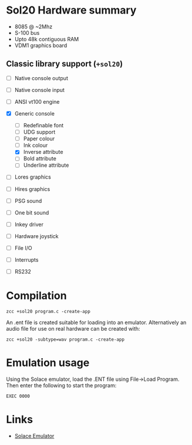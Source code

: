 # Sol20 Hardware summary

* 8085 @ ~2Mhz
* S-100 bus
* Upto 48k contiguous RAM
* VDM1 graphics board

## Classic library support (`+sol20`)

* [ ] Native console output
* [ ] Native console input
* [ ] ANSI vt100 engine
* [x] Generic console
    * [ ] Redefinable font 
    * [ ] UDG support
    * [ ] Paper colour
    * [ ] Ink colour
    * [x] Inverse attribute
    * [ ] Bold attribute
    * [ ] Underline attribute
* [ ] Lores graphics
* [ ] Hires graphics
* [ ] PSG sound
* [ ] One bit sound
* [ ] Inkey driver
* [ ] Hardware joystick
* [ ] File I/O
* [ ] Interrupts
* [ ] RS232


# Compilation

    zcc +sol20 program.c -create-app

An .ent file is created suitable for loading into an emulator. Alternatively an audio file for use on real hardware can be created with:

    zcc +sol20 -subtype=wav program.c -create-app

# Emulation usage

Using the Solace emulator, load the .ENT file using File->Load Program. Then enter the following
to start the program:

```
EXEC 0000
```


# Links

* [Solace Emulator](http://www.sol20.org/solace.html)
